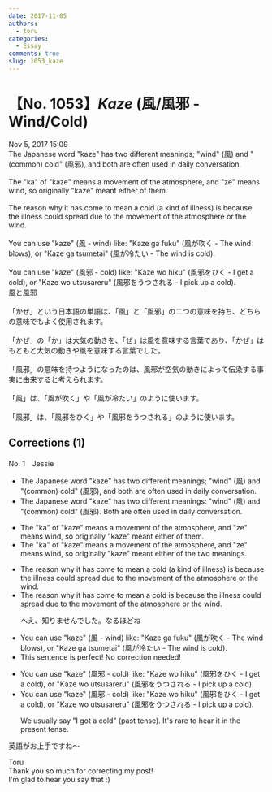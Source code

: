 ```yaml
---
date: 2017-11-05
authors:
  - toru
categories:
  - Essay
comments: true
slug: 1053_kaze
---
```


# 【No. 1053】<strong><em>Kaze</strong></em> (風/風邪 - Wind/Cold)
<div class="date">Nov 5, 2017 15:09</div>
<div id="post"><div id="body_show_ori">
The Japanese word "kaze" has two different meanings; "wind" (風) and "(common) cold" (風邪), and both are often used in daily conversation.<br/><br/>The "ka" of "kaze" means a movement of the atmosphere, and "ze" means wind, so originally "kaze" meant either of them.<br/><br/>The reason why it has come to mean a cold (a kind of illness) is because the illness could spread due to the movement of the atmosphere or the wind.<br/><br/>You can use "kaze" (風 - wind) like: "Kaze ga fuku" (風が吹く - The wind blows), or "Kaze ga tsumetai" (風が冷たい - The wind is cold).<br/><br/>You can use "kaze" (風邪 - cold) like: "Kaze wo hiku" (風邪をひく - I get a cold), or "Kaze wo utsusareru" (風邪をうつされる - I pick up a cold).
</div></div>

<!-- more -->

<div id="post_ja"><div id="body_show_mo">
風と風邪<br/><br/>「かぜ」という日本語の単語は、「風」と「風邪」の二つの意味を持ち、どちらの意味でもよく使用されます。<br/><br/>「かぜ」の「か」は大気の動きを、「ぜ」は風を意味する言葉であり、「かぜ」はもともと大気の動きや風を意味する言葉でした。<br/><br/>「風邪」の意味を持つようになったのは、風邪が空気の動きによって伝染する事実に由来すると考えられます。<br/><br/>「風」は、「風が吹く」や「風が冷たい」のように使います。<br/><br/>「風邪」は、「風邪をひく」や「風邪をうつされる」のように使います。
</div></div>

## Corrections (1)
<div id="block"><div class="first_name"> No. 1　<span class="just_name">Jessie</span></div><div id="block2">
<ul class="correction_field">
<li class="incorrect">The Japanese word "kaze" has two different meanings; "wind" (風) and "(common) cold" (風邪), and both are often used in daily conversation.</li>
<li class="corrected correct">
The Japanese word "kaze" has two different meanings<span class="f_blue">:</span> "wind" (風) and "(common) cold" (風邪). Both are often used in daily conversation.
</li>
</ul>
<ul class="correction_field">
<li class="incorrect">The "ka" of "kaze" means a movement of the atmosphere, and "ze" means wind, so originally "kaze" meant either of them.</li>
<li class="corrected correct">
The "ka" of "kaze" means a movement of the atmosphere, and "ze" means wind, so originally "kaze" meant either of the two meanings. 
</li>
</ul>
<ul class="correction_field">
<li class="incorrect">The reason why it has come to mean a cold (a kind of illness) is because the illness could spread due to the movement of the atmosphere or the wind.</li>
<li class="corrected correct">
The reason why it has come to mean a cold is because the illness could spread due to the movement of the atmosphere or the wind.
<p class="correction_comment">へえ、知りませんでした。なるほどね</p>
</li>
</ul>
<ul class="correction_field">
<li class="incorrect">You can use "kaze" (風 - wind) like: "Kaze ga fuku" (風が吹く - The wind blows), or "Kaze ga tsumetai" (風が冷たい - The wind is cold).</li>
<li class="corrected perfect">This sentence is perfect! No correction needed!</li>
</ul>
<ul class="correction_field">
<li class="incorrect">You can use "kaze" (風邪 - cold) like: "Kaze wo hiku" (風邪をひく - I get a cold), or "Kaze wo utsusareru" (風邪をうつされる - I pick up a cold).</li>
<li class="corrected correct">
You can use "kaze" (風邪 - cold) like: "Kaze wo hiku" (風邪をひく - I get a cold), or "Kaze wo utsusareru" (風邪をうつされる - I pick up a cold).
<p class="correction_comment">We usually say "I got a cold" (past tense). It's rare to hear it in the present tense.</p>
</li>
</ul>
<p class="comment_small">
 英語がお上手ですね〜
</p>

</div><div class="name"><span class="just_name">Toru</span><br>
Thank you so much for correcting my post!<br/>I'm glad to hear you say that :)
</div>
</div>
